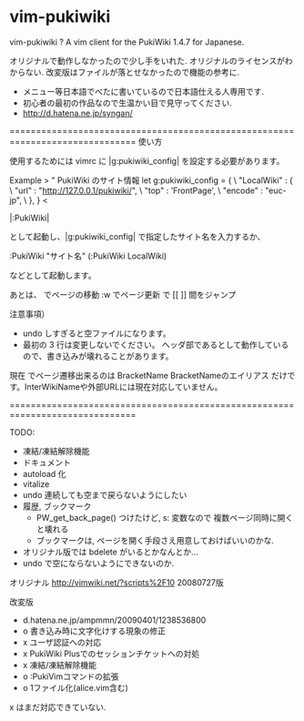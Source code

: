 vim-pukiwiki
============

vim-pukiwiki ? A vim client for the PukiWiki 1.4.7 for Japanese.

オリジナルで動作しなかったので少し手をいれた.
オリジナルのライセンスがわからない.
改変版はファイルが落とせなかったので機能の参考に.

- メニュー等日本語でべたに書いているので日本語仕える人専用です.
- 初心者の最初の作品なので生温かい目で見守ってください.
- http://d.hatena.ne.jp/syngan/

==============================================================================
使い方

使用するためには vimrc に |g:pukiwiki_config| を設定する必要があります。

Example >
	" PukiWiki のサイト情報
	let g:pukiwiki_config = {
	\	"LocalWiki" : {
	\		"url" : "http://127.0.0.1/pukiwiki/",
	\		"top" : 'FrontPage',
	\		"encode" : "euc-jp",
	\	},
	\}
<

|:PukiWiki|

として起動し、|g:pukiwiki_config| で指定したサイト名を入力するか、

:PukiWiki "サイト名" 
(:PukiWiki LocalWiki)

などとして起動します。

あとは、
  <CR> でページの移動
  :w でページ更新
  <TAB> で [[ ]] 間をジャンプ

注意事項）
  - undo しすぎると空ファイルになります。
  - 最初の 3 行は変更しないでください。
    ヘッダ部であるとして動作しているので、書き込みが壊れることがあります。

  現在 <CR> でページ遷移出来るのは
        BracketName
        BracketNameのエイリアス
  だけです。InterWikiNameや外部URLには現在対応していません。

==============================================================================

TODO:
  - 凍結/凍結解除機能
  - ドキュメント
  - autoload 化
  - vitalize
  - undo 連続しても空まで戻らないようにしたい
  - 履歴, ブックマーク
    - PW_get_back_page() つけたけど, s: 変数なので
      複数ページ同時に開くと壊れる
    - ブックマークは, ページを開く手段さえ用意しておけばいいのかな.
  - オリジナル版では bdelete がいるとかなんとか...
  - undo で空にならないようにできないのか.

オリジナル
  http://vimwiki.net/?scripts%2F10
  20080727版 

改変版
  - d.hatena.ne.jp/ampmmn/20090401/1238536800
  - o 書き込み時に文字化けする現象の修正
  - x ユーザ認証への対応
  - x PukiWiki Plusでのセッションチケットへの対処
  - x 凍結/凍結解除機能
  - o :PukiVimコマンドの拡張
  - o 1ファイル化(alice.vim含む)

x はまだ対応できていない.



